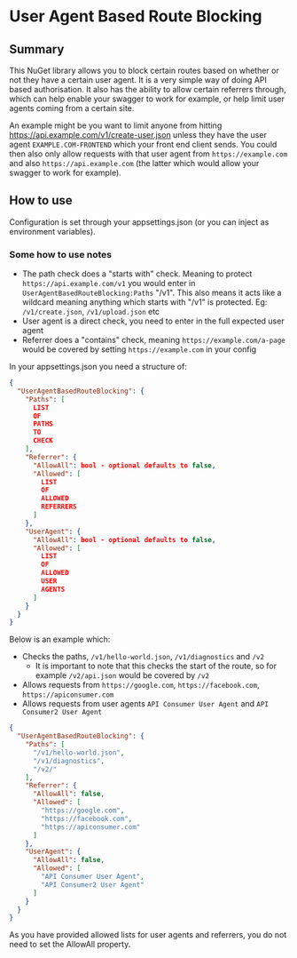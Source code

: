 # User Agent Based Route Blocking

## Summary

This NuGet library allows you to block certain routes based on whether or not they have a certain user agent. It is a very simple way of doing API based authorisation. It also has the ability to allow certain referrers through, which can help enable your swagger to work for example, or help limit user agents coming from a certain site.

An example might be you want to limit anyone from hitting https://api.example.com/v1/create-user.json unless they have the user agent `EXAMPLE.COM-FRONTEND` which your front end client sends. You could then also only allow requests with that user agent from `https://example.com` and also `https://api.example.com` (the latter which would allow your swagger to work for example).

## How to use

Configuration is set through your appsettings.json (or you can inject as environment variables).

### Some how to use notes
* The path check does a "starts with" check. Meaning to protect `https://api.example.com/v1` you would enter in `UserAgentBasedRouteBlocking:Paths` "/v1". This also means it acts like a wildcard meaning anything which starts with "/v1" is protected. Eg: `/v1/create.json`, `/v1/upload.json` etc
* User agent is a direct check, you need to enter in the full expected user agent
* Referrer does a "contains" check, meaning `https://example.com/a-page` would be covered by setting `https://example.com` in your config

In your appsettings.json you need a structure of:

```json
{
  "UserAgentBasedRouteBlocking": {
    "Paths": [
      LIST
      OF
      PATHS
      TO
      CHECK
    ],
    "Referrer": {
      "AllowAll": bool - optional defaults to false,
      "Allowed": [
        LIST
        OF
        ALLOWED
        REFERRERS
      ]
    },
    "UserAgent": {
      "AllowAll": bool - optional defaults to false,
      "Allowed": [
        LIST
        OF
        ALLOWED
        USER
        AGENTS
      ]
    }
  }
}
```

Below is an example which:
* Checks the paths, `/v1/hello-world.json`, `/v1/diagnostics` and `/v2`
  * It is important to note that this checks the start of the route, so for example `/v2/api.json` would be covered by `/v2`
* Allows requests from `https://google.com`, `https://facebook.com`, `https://apiconsumer.com`
* Allows requests from user agents `API Consumer User Agent` and `API Consumer2 User Agent`

```json
{
  "UserAgentBasedRouteBlocking": {
    "Paths": [
      "/v1/hello-world.json",
      "/v1/diagnostics",
      "/v2/"
    ],
    "Referrer": {
      "AllowAll": false,
      "Allowed": [
        "https://google.com",
        "https://facebook.com",
        "https://apiconsumer.com"
      ]
    },
    "UserAgent": {
      "AllowAll": false,
      "Allowed": [
        "API Consumer User Agent",
        "API Consumer2 User Agent"
      ]
    }
  }
}

```

As you have provided allowed lists for user agents and referrers, you do not need to set the AllowAll property.